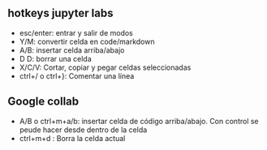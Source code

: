 
## hotkeys jupyter labs
* esc/enter: entrar y salir de modos
* Y/M: convertir celda en code/markdown
* A/B: insertar celda arriba/abajo
* D D: borrar una celda
* X/C/V: Cortar, copiar y pegar celdas seleccionadas
* ctrl+/ o ctrl+}: Comentar una línea

## Google collab
* A/B o ctrl+m+a/b: insertar celda de código arriba/abajo. Con control se peude hacer desde dentro de la celda
* ctrl+m+d : Borra la celda actual